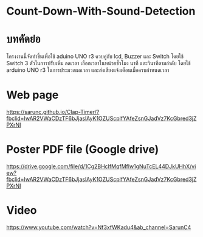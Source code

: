 # Count-Down-With-Sound-Detection
# บทคัดย่อ
  โครงงานนี้จัดทำขึ้นเพื่อใช้ aduino UNO r3 ควบคู่กับ lcd, Buzzer และ Switch โดยใช้ Switch 3 ตัวในการปรับเพิ่ม ลดเวลา เลือกเวลาในหน่วยชั่วโมง นาที และวินาทีตามลำดับ โดยใช้ arduino UNO r3 ในการประมวลผลเวลา
และส่งเสียงแจ้งเตือนเมื่อครบกำหนดเวลา

# Web page
https://sarunc.github.io/Clap-Timer/?fbclid=IwAR2VWaCDzTF6bJjaslAyK1OZUScplfYAfeZsnGJadVz7KcGbred3jZPXrNI

# Poster PDF file (Google drive)
https://drive.google.com/file/d/1Cg2BHcIfMqfMflw1gNuTcEL44DJkUHhX/view?fbclid=IwAR2VWaCDzTF6bJjaslAyK1OZUScplfYAfeZsnGJadVz7KcGbred3jZPXrNI

# Video
https://www.youtube.com/watch?v=Nf3xfWKadu4&ab_channel=SarunC4
